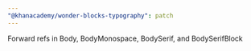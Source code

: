 ```yaml
---
"@khanacademy/wonder-blocks-typography": patch
---
```


Forward refs in Body, BodyMonospace, BodySerif, and BodySerifBlock
